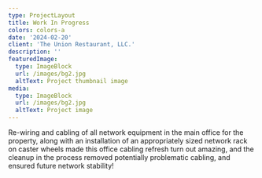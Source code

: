 ```yaml
---
type: ProjectLayout
title: Work In Progress
colors: colors-a
date: '2024-02-20'
client: 'The Union Restaurant, LLC.'
description: ''
featuredImage:
  type: ImageBlock
  url: /images/bg2.jpg
  altText: Project thumbnail image
media:
  type: ImageBlock
  url: /images/bg2.jpg
  altText: Project image
---
```

Re-wiring and cabling of all network equipment in the main office for the property, along with an installation of an appropriately sized network rack on caster wheels made this office cabling refresh turn out amazing, and the cleanup in the process removed potentially problematic cabling, and ensured future network stability!
